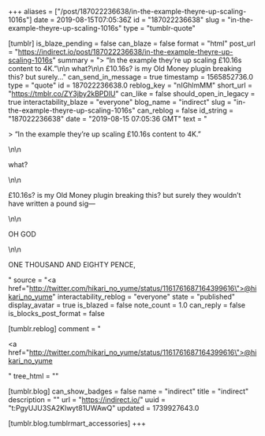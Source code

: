 +++
aliases = ["/post/187022236638/in-the-example-theyre-up-scaling-1016s"]
date = 2019-08-15T07:05:36Z
id = "187022236638"
slug = "in-the-example-theyre-up-scaling-1016s"
type = "tumblr-quote"

[tumblr]
is_blaze_pending = false
can_blaze = false
format = "html"
post_url = "https://indirect.io/post/187022236638/in-the-example-theyre-up-scaling-1016s"
summary = "> “In the example they’re up scaling £10.16s content to 4K.”\n\n what?\n\n £10.16s? is my Old Money plugin breaking this? but surely..."
can_send_in_message = true
timestamp = 1565852736.0
type = "quote"
id = 187022236638.0
reblog_key = "nIGhlmMM"
short_url = "https://tmblr.co/ZY3jby2kBPDlU"
can_like = false
should_open_in_legacy = true
interactability_blaze = "everyone"
blog_name = "indirect"
slug = "in-the-example-theyre-up-scaling-1016s"
can_reblog = false
id_string = "187022236638"
date = "2019-08-15 07:05:36 GMT"
text = "<p>&gt; “In the example they’re up scaling £10.16s content to 4K.”</p>\n\n<p>what?</p>\n\n<p>£10.16s? is my Old Money plugin breaking this? but surely they wouldn&rsquo;t have written a pound sig—</p>\n\n<p>OH GOD</p>\n\n<p>ONE THOUSAND AND EIGHTY PENCE,</p>"
source = "<a href=\"http://twitter.com/hikari_no_yume/status/1161761687164399616\">@hikari_no_yume</a>"
interactability_reblog = "everyone"
state = "published"
display_avatar = true
is_blazed = false
note_count = 1.0
can_reply = false
is_blocks_post_format = false

[tumblr.reblog]
comment = "<p><a href=\"http://twitter.com/hikari_no_yume/status/1161761687164399616\">@hikari_no_yume</a></p>"
tree_html = ""

[tumblr.blog]
can_show_badges = false
name = "indirect"
title = "indirect"
description = ""
url = "https://indirect.io/"
uuid = "t:PgyUJU3SA2Klwyt81UWAwQ"
updated = 1739927643.0

[tumblr.blog.tumblrmart_accessories]
+++

